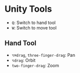 # Unity Tools

- `Q`: Switch to hand tool
- `W`: Switch to move tool

## Hand Tool

- `⌥⌘drag`, `three-finger-drag`: Pan
- `⌥drag`: Orbit
- `two-finger-drag`: Zoom